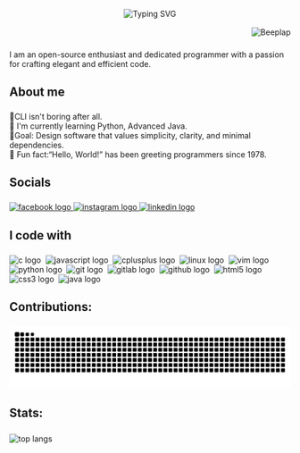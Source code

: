 <p align="center">
  <img src="https://readme-typing-svg.herokuapp.com?center=true&vCenter=true&lines=Hey+there!+I'm+Beeplap+👋;Welcome+to+my+GitHub+profile;I'm+tech+enthusiast;who+loves+to+break+codes!" alt="Typing SVG" />
</p>


 <p align="right"> <img align="center" src="https://komarev.com/ghpvc/?username=Beeplap&label=%F0%9F%95%B5%EF%B8%8F%20Log%20Entry%20Tracker&color=7719da&style=flat" alt="Beeplap" />

</p>


###


<p align="left">I am an open-source enthusiast and dedicated programmer with a passion for crafting elegant and efficient code.</p>

###

<h2 align="left">About me</h2>

###

<p align="left">🥂CLI isn't boring after all.<br>🌱 I'm currently learning Python, Advanced Java.<br>🎯Goal: Design software that values simplicity, clarity, and minimal dependencies.<br>🎲 Fun fact:“Hello, World!” has been greeting programmers since 1978.</p>

###

<h2 align="left">Socials</h2>

###

<div align="left">
  <a href="https://www.facebook.com/profile.php?id=100069332372121" target="_blank">
    <img src="https://img.shields.io/static/v1?message=Facebook&logo=facebook&label=&color=1877F2&logoColor=white&labelColor=&style=for-the-badge" height="" alt="facebook logo"  />
  <a href="https://www.instagram.com/beeplap___/" target="_blank">
    <img src="https://img.shields.io/static/v1?message=Instagram&logo=instagram&label=&color=E4405F&logoColor=white&labelColor=&style=for-the-badge" height="" alt="instagram logo"  />
  </a>
  <a href="https://www.linkedin.com/in/beeplap-gharti-magar-5027592b9/" target="_blank">
    <img src="https://img.shields.io/static/v1?message=LinkedIn&logo=linkedin&label=&color=0077B5&logoColor=white&labelColor=&style=for-the-badge" height="" alt="linkedin logo"  />
  </a>

</div>

###

<h2 align="left">I code with</h2>

###

<div align="left">
  <img src="https://img.shields.io/badge/C-A8B9CC?logo=c&logoColor=black&style=for-the-badge" height="" alt="c logo"  />
  <img width="0" />
  <img src="https://img.shields.io/badge/JavaScript-F7DF1E?logo=javascript&logoColor=black&style=for-the-badge" height="" alt="javascript logo"  />
  <img width="0" />
  <img src="https://img.shields.io/badge/C++-00599C?logo=cplusplus&logoColor=white&style=for-the-badge" height="" alt="cplusplus logo"  />
  <img width="0" />
  <img src="https://img.shields.io/badge/Linux-FCC624?logo=linux&logoColor=black&style=for-the-badge" height="" alt="linux logo"  />
  <img width="0" />
  <img src="https://img.shields.io/badge/Vim-019733?logo=vim&logoColor=white&style=for-the-badge" height="" alt="vim logo"  />
  <img width="0" />
  <img src="https://img.shields.io/badge/Python-3776AB?logo=python&logoColor=white&style=for-the-badge" height="" alt="python logo"  />
  <img width="0" />
  <img src="https://img.shields.io/badge/Git-F05032?logo=git&logoColor=white&style=for-the-badge" height="" alt="git logo"  />
  <img width="0" />
  <img src="https://img.shields.io/badge/GitLab-FC6D26?logo=gitlab&logoColor=black&style=for-the-badge" height="" alt="gitlab logo"  />
  <img width="0" />
  <img src="https://img.shields.io/badge/GitHub-181717?logo=github&logoColor=white&style=for-the-badge" height="" alt="github logo"  />
  <img width="0" />
  <img src="https://img.shields.io/badge/HTML5-E34F26?logo=html5&logoColor=white&style=for-the-badge" height="" alt="html5 logo"  />
  <img width="0" />
  <img src="https://img.shields.io/badge/CSS3-1572B6?logo=css3&logoColor=white&style=for-the-badge" height="" alt="css3 logo"  />
   <img width="0" />
  <img src="https://img.shields.io/badge/Java-ED8B00?style=for-the-badge&logo=openjdk&logoColor=white" height="" alt="java logo"  />
  <img width="0" />
  
</div>

###

<h2 align="left">Contributions: </h2>

###

<img  src="https://raw.githubusercontent.com/beeplap/beeplap/output/github-contribution-grid-snake-dark.svg" alt="contribution graph" />

###

<h2 align="left">Stats: </h2>

###


<div align="left">
  <img width=325 align="center" src="https://github-readme-stats-salesp07.vercel.app/api/top-langs/?username=beeplap&hide=HTML&langs_count=8&layout=compact&theme=react&border_radius=10&size_weight=0.5&count_weight=0.5&exclude_repo=github-readme-stats" alt="top langs" />
</div>

###


###
